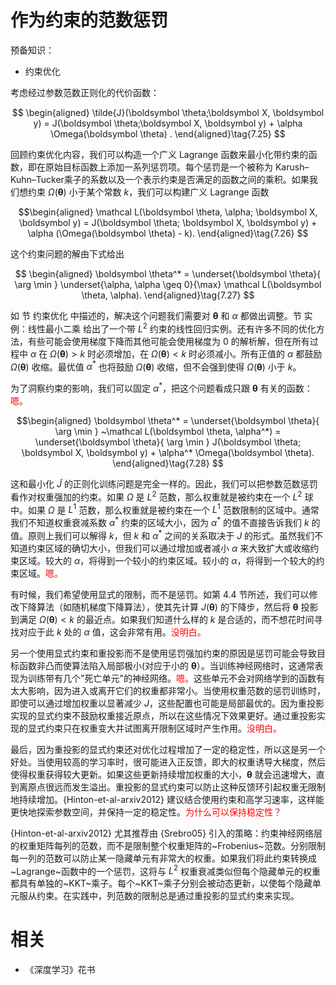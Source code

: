 

# 作为约束的范数惩罚

预备知识：

- 约束优化


考虑经过参数范数正则化的代价函数：

$$
\begin{aligned}
\tilde{J}(\boldsymbol \theta;\boldsymbol X, \boldsymbol y) = J(\boldsymbol \theta;\boldsymbol X, \boldsymbol y) + \alpha \Omega(\boldsymbol \theta) .
\end{aligned}\tag{7.25}
$$

回顾约束优化内容，我们可以构造一个广义 Lagrange 函数来最小化带约束的函数，即在原始目标函数上添加一系列惩罚项。每个惩罚是一个被称为 Karush–Kuhn–Tucker乘子的系数以及一个表示约束是否满足的函数之间的乘积。如果我们想约束 $\Omega(\boldsymbol \theta)$ 小于某个常数 $k$，我们可以构建广义 Lagrange 函数

$$\begin{aligned}
\mathcal L(\boldsymbol \theta, \alpha; \boldsymbol X, \boldsymbol y) = J(\boldsymbol \theta; \boldsymbol X, \boldsymbol y) + \alpha (\Omega(\boldsymbol \theta) - k).
\end{aligned}\tag{7.26}
$$

这个约束问题的解由下式给出

$$
\begin{aligned}
\boldsymbol \theta^* = \underset{\boldsymbol \theta}{ \arg \min } \underset{\alpha, \alpha \geq 0}{\max} \mathcal L(\boldsymbol \theta, \alpha).
\end{aligned}\tag{7.27}
$$

如 节 约束优化 中描述的，解决这个问题我们需要对 $\boldsymbol \theta$ 和 $\alpha$ 都做出调整。节 实例：线性最小二乘 给出了一个带 $L^2$ 约束的线性回归实例。还有许多不同的优化方法，有些可能会使用梯度下降而其他可能会使用梯度为 0 的解析解，但在所有过程中 $\alpha$ 在 $\Omega(\boldsymbol \theta) > k$ 时必须增加，在 $\Omega(\boldsymbol \theta) < k$ 时必须减小。所有正值的 $\alpha$ 都鼓励 $\Omega(\boldsymbol \theta)$ 收缩。最优值 $\alpha^*$ 也将鼓励 $\Omega(\boldsymbol \theta)$ 收缩，但不会强到使得 $\Omega(\boldsymbol \theta)$ 小于 $k$。

为了洞察约束的影响，我们可以固定 $\alpha^*$，把这个问题看成只跟 $\boldsymbol \theta$ 有关的函数：<span style="color:red;">嗯。</span>


$$\begin{aligned}
\boldsymbol \theta^* =  \underset{\boldsymbol \theta}{ \arg \min } ~\mathcal L(\boldsymbol \theta, \alpha^*) =
\underset{\boldsymbol \theta}{ \arg \min }
J(\boldsymbol \theta; \boldsymbol X, \boldsymbol y) + \alpha^* \Omega(\boldsymbol \theta).
\end{aligned}\tag{7.28}
$$


这和最小化 $\tilde J$ 的正则化训练问题是完全一样的。因此，我们可以把参数范数惩罚看作对权重强加的约束。如果 $\Omega$ 是 $L^2$ 范数，那么权重就是被约束在一个 $L^2$ 球中。如果 $\Omega$ 是 $L^1$ 范数，那么权重就是被约束在一个 $L^1$ 范数限制的区域中。通常我们不知道权重衰减系数 $\alpha^*$ 约束的区域大小，因为 $\alpha^*$ 的值不直接告诉我们 $k$ 的值。原则上我们可以解得 $k$，但 $k$ 和 $\alpha^*$ 之间的关系取决于 $J$ 的形式。虽然我们不知道约束区域的确切大小，但我们可以通过增加或者减小 $\alpha$ 来大致扩大或收缩约束区域。较大的 $\alpha$，将得到一个较小的约束区域。较小的 $\alpha$，将得到一个较大的约束区域。<span style="color:red;">嗯。</span>


有时候，我们希望使用显式的限制，而不是惩罚。如第 4.4 节所述，我们可以修改下降算法（如随机梯度下降算法），使其先计算 $J(\boldsymbol \theta)$ 的下降步，然后将 $\boldsymbol \theta$ 投影到满足 $\Omega(\boldsymbol \theta) < k$ 的最近点。如果我们知道什么样的 $k$ 是合适的，而不想花时间寻找对应于此 $k$ 处的 $\alpha$ 值，这会非常有用。<span style="color:red;">没明白。</span>

另一个使用显式约束和重投影而不是使用惩罚强加约束的原因是惩罚可能会导致目标函数非凸而使算法陷入局部极小(对应于小的 $\boldsymbol \theta$）。当训练神经网络时，这通常表现为训练带有几个"死亡单元"的神经网络。<span style="color:red;">嗯。</span>这些单元不会对网络学到的函数有太大影响，因为进入或离开它们的权重都非常小。当使用权重范数的惩罚训练时，即使可以通过增加权重以显著减少 $J$，这些配置也可能是局部最优的。因为重投影实现的显式约束不鼓励权重接近原点，所以在这些情况下效果更好。通过重投影实现的显式约束只在权重变大并试图离开限制区域时产生作用。<span style="color:red;">没明白。</span>

最后，因为重投影的显式约束还对优化过程增加了一定的稳定性，所以这是另一个好处。当使用较高的学习率时，很可能进入正反馈，即大的权重诱导大梯度，然后使得权重获得较大更新。如果这些更新持续增加权重的大小，$\boldsymbol \theta$ 就会迅速增大，直到离原点很远而发生溢出。重投影的显式约束可以防止这种反馈环引起权重无限制地持续增加。{Hinton-et-al-arxiv2012} 建议结合使用约束和高学习速率，这样能更快地探索参数空间，并保持一定的稳定性。<span style="color:red;">为什么可以保持稳定性？</span>



{Hinton-et-al-arxiv2012} 尤其推荐由 {Srebro05} 引入的策略：约束神经网络层的权重矩阵每列的范数，而不是限制整个权重矩阵的~Frobenius~范数。分别限制每一列的范数可以防止某一隐藏单元有非常大的权重。如果我们将此约束转换成~Lagrange~函数中的一个惩罚，这将与 $L^2$ 权重衰减类似但每个隐藏单元的权重都具有单独的~KKT~乘子。每个~KKT~乘子分别会被动态更新，以使每个隐藏单元服从约束。在实践中，列范数的限制总是通过重投影的显式约束来实现。



# 相关

- 《深度学习》花书
